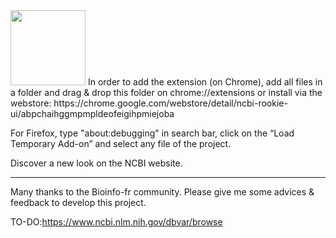 
<img src="https://github.com/pierrejacquet/NCBI-RookieUI/blob/master/Chrome/ROOKIEMAX.png" width="120">
In order to add the extension (on Chrome), add all files in a folder and drag & drop this folder on chrome://extensions
or install via the webstore: https://chrome.google.com/webstore/detail/ncbi-rookie-ui/abpchaihggmpmpldeofeigihpmiejoba<br>




For Firefox, type "about:debugging" in search bar, click on the “Load Temporary Add-on” and select any file of the project.<br>


Discover a new look on the NCBI website.<br>

------

Many thanks to the Bioinfo-fr community.
Please give me some advices & feedback to develop this project.

TO-DO:https://www.ncbi.nlm.nih.gov/dbvar/browse
